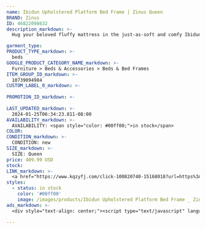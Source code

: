 ```yaml
---
name: Ibidun Upholstered Platform Bed Frame | Zinus Queen
BRAND: Zinus
ID: 46822098632
description_markdown: >-
  Hug your beloved fluffy mattress in the just-as-soft and comfy Ibidun Upholstered Platform Frame. The precise button tufting on its foam-padded headboard makes your space feel comfortable while still polished and put together. A fully upholstered frame is made strong with durable steel, center support legs and a wood platform designed to support any mattress without a box spring for a streamlined look and greater mattress longevity.

garment_type:
PRODUCT_TYPE_markdown: >-
  beds
GOOGLE_PRODUCT_CATEGORY_NAME_markdown: >-
  Furniture > Beds & Accessories > Beds & Bed Frames
ITEM_GROUP_ID_markdown: >-
  10739094984
CUSTOM_LABEL_0_markdown: >-
  
PROMOTION_ID_markdown: >-
  
LAST_UPDATED_markdown: >-
  2024-01-25T06:34:23.811-08:00
AVAILABILITY_markdown: >-
  AVAILABILITY: <span style="color: #00ff00;">in stock</span>
COLOR:
CONDITION_markdown: >-
  CONDITION: new
SIZE_markdown: >-
  SIZE: Queen
price: 409.99 USD
stock: 
LINK_markdown: >-
  <a href="https://www.kqzyfj.com/click-100820740-15168018?url=https%3A%2F%2Fwww.zinus.com%2Fproducts%2Fibidun-upholstered-platform-bed-frame%3Fvariant%3D46822098632" target="_blank" style="display: inline-block; padding: 10px 20px; font-size: 16px; text-align: center; text-decoration: none; cursor: pointer; border: 1px solid #3498db; color: #3498db; background-color: #fff; border-radius: 5px; transition: background-color 0.3s;">Go to Product</a>
styles:
  - status: in stock
    color: '#00ff00'
    image: /images/products/Ibidun Upholstered Platform Bed Frame _ Zinus Queen/10739094984_1_Ibidun_upholstered_platform_bed_frame.jpg
ads_markdown: >-
  <div style="text-align: center;"><script type="text/javascript" language="javascript" src="https://www.jdoqocy.com/placeholder-52269176?target=_top&mouseover=N"></script></div>

---
```

